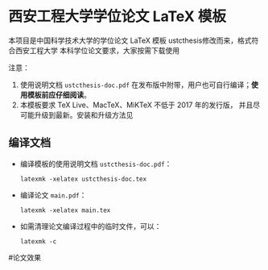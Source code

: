 # 西安工程大学学位论文 LaTeX 模板


本项目是中国科学技术大学的学位论文 LaTeX 模板 ustcthesis修改而来，格式符合西安工程大学
本科学位论文要求，大家按需下载使用

注意：
1. 使用说明文档 `ustcthesis-doc.pdf` 在发布版中附带，用户也可自行编译；**使用模板前应仔细阅读**。
2. 本模板要求 TeX Live、MacTeX、MiKTeX 不低于 2017 年的发行版，
并且尽可能升级到最新。安装和升级方法见

## 编译文档

- 编译模板的使用说明文档 `ustcthesis-doc.pdf`：
   ```
   latexmk -xelatex ustcthesis-doc.tex
   ```
- 编译论文 `main.pdf`：
   ```
   latexmk -xelatex main.tex
   ```
- 如需清理论文编译过程中的临时文件，可以：
   ```
   latexmk -c
   ```
#论文效果
